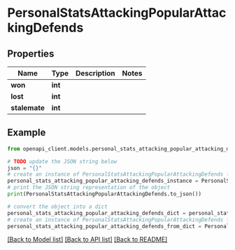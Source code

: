 # PersonalStatsAttackingPopularAttackingDefends


## Properties

Name | Type | Description | Notes
------------ | ------------- | ------------- | -------------
**won** | **int** |  | 
**lost** | **int** |  | 
**stalemate** | **int** |  | 

## Example

```python
from openapi_client.models.personal_stats_attacking_popular_attacking_defends import PersonalStatsAttackingPopularAttackingDefends

# TODO update the JSON string below
json = "{}"
# create an instance of PersonalStatsAttackingPopularAttackingDefends from a JSON string
personal_stats_attacking_popular_attacking_defends_instance = PersonalStatsAttackingPopularAttackingDefends.from_json(json)
# print the JSON string representation of the object
print(PersonalStatsAttackingPopularAttackingDefends.to_json())

# convert the object into a dict
personal_stats_attacking_popular_attacking_defends_dict = personal_stats_attacking_popular_attacking_defends_instance.to_dict()
# create an instance of PersonalStatsAttackingPopularAttackingDefends from a dict
personal_stats_attacking_popular_attacking_defends_from_dict = PersonalStatsAttackingPopularAttackingDefends.from_dict(personal_stats_attacking_popular_attacking_defends_dict)
```
[[Back to Model list]](../README.md#documentation-for-models) [[Back to API list]](../README.md#documentation-for-api-endpoints) [[Back to README]](../README.md)


